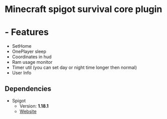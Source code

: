 # Minecraft spigot survival core plugin

# - Features
* SetHome
* OnePlayer sleep
* Coordinates in hud
* Ram usage monitor
* Timer util (you can set day or night time longer then normal)
* User Info

## Dependencies
* Spigot
   * Version: **1.18.1**
   * [Website](https://getbukkit.org/)
